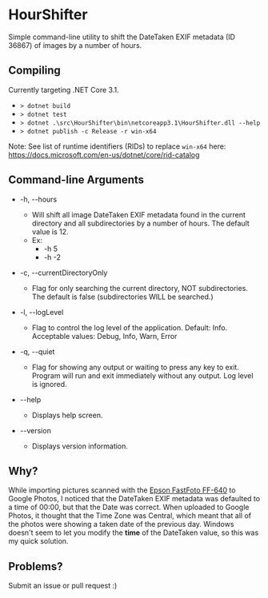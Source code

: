 # HourShifter

Simple command-line utility to shift the DateTaken EXIF metadata (ID 36867) of images by a number of hours.

## Compiling

Currently targeting .NET Core 3.1.

* `> dotnet build`
* `> dotnet test`
* `> dotnet .\src\HourShifter\bin\netcoreapp3.1\HourShifter.dll --help`
* `> dotnet publish -c Release -r win-x64`

Note:  See list of runtime identifiers (RIDs) to replace `win-x64` here:  https://docs.microsoft.com/en-us/dotnet/core/rid-catalog 

## Command-line Arguments

* -h, --hours
  * Will shift all image DateTaken EXIF metadata found in the current directory and all subdirectories by a number of hours.  The default value is 12.
  * Ex:
    * -h 5
    * -h -2

* -c, --currentDirectoryOnly
  * Flag for only searching the current directory, NOT subdirectories.  The default is false (subdirectories WILL be searched.)

* -l, --logLevel
  * Flag to control the log level of the application.  Default: Info.  Acceptable values: Debug, Info, Warn, Error

* -q, --quiet
  * Flag for showing any output or waiting to press any key to exit.  Program will run and exit immediately without any output.  Log level is ignored.
  
* --help
  * Displays help screen.

* --version
  * Displays version information.

## Why?

While importing pictures scanned with the [Epson FastFoto FF-640](https://amazon.com/dp/B01HR89FNK) to Google Photos, I noticed that the DateTaken EXIF metadata was defaulted to a time of 00:00, but that the Date was correct.  When uploaded to Google Photos, it thought that the Time Zone was Central, which meant that all of the photos were showing a taken date of the previous day.  Windows doesn't seem to let you modify the **time** of the DateTaken value, so this was my quick solution.

## Problems?

Submit an issue or pull request :)

